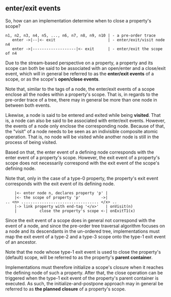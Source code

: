 
<!-- ======================================================================= -->
## enter/exit events

So, how can an implementation determine when to close a property's scope?

```
n1, n2, n3, n4, n5, ..., n6, n7, n8, n9, n10 | - a pre-order trace
   enter ->|--|<- exit                       | - enter/exit/visit node n4
   enter ->|-------------------|<- exit      | - enter/exit the scope of n4
```

Due to the stream-based perspective on a property, a property and its scope
can both be said to be associated with an open/enter and a close/exit event,
which will in general be referred to as the **enter/exit events** of a scope,
or as the scope's **open/close events**.

Note that, similar to the tags of a node, the enter/exit events of a scope
enclose all the nodes within a property's scope. That is, in regards to the
pre-order trace of a tree, there may in general be more than one node in
between both events.

Likewise, a node is said to be entered and exited while being **visited**.
That is, a node can also be said to be associated with enter/exit events.
However, the events of a node only enclose the corresponding node. Because
of that, the "visit" of a node needs to be seen as an indivisible composite
atomic operation. That is, no node will be visited while another node is
still in the process of being visited.

Based on that, the enter event of a defining node corresponds with the enter
event of a property's scope. However, the exit event of a property's scope
does not necessarily correspond with the exit event of the scope's defining
node.

Note that, only in the case of a type-0 property, the property's exit event
corresponds with the exit event of its defining node.

```
    |<- enter node n, declares property 'p' |
    |<- the scope of property 'p'         ->|
.. <n> .................................. </x> ..
    |-> link property with end-tag '</x>'   | onVisit(n)
    |          close the property's scope <-| onExitT1(x)
```

Since the exit event of a scope does in general not correspond with the event
of a node, and since the pre-order tree traversal algorithm focuses on a node
and its descendants in the un-ordered tree, implementations must map the exit
event of a type-2 and a type-3 scope onto the type-1 exit event of an ancestor.

Note that the node whose type-1 exit event is used to close the property's
(default) scope, will be referred to as the property's **parent container**.

Implementations must therefore initialize a scope's closure when it reaches
the defining node of such a property. After that, the close operation can be
triggered when the type-1 exit event of the property's parent container is
executed. As such, the initialize-and-postpone approach may in general be
referred to as **the planned closure** of a property's scope.
